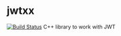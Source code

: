 # jwtxx
[![Build Status](https://travis-ci.org/madf/jwtxx.svg?branch=master)](https://travis-ci.org/madf/jwtxx)
C++ library to work with JWT
